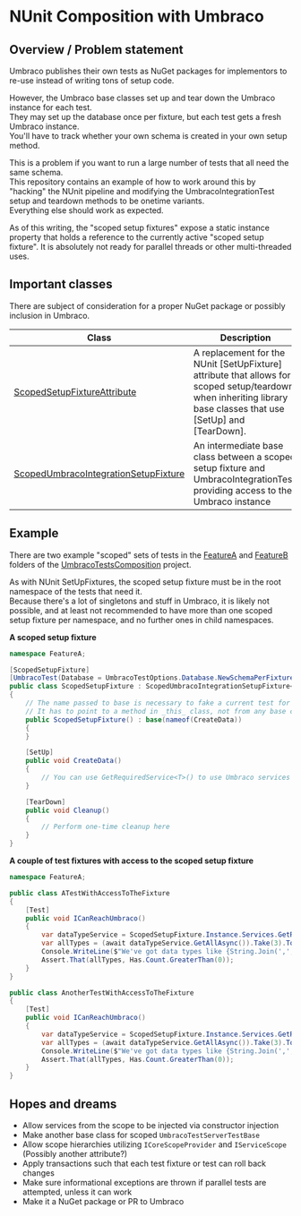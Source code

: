 # NUnit Composition with Umbraco

## Overview / Problem statement

Umbraco publishes their own tests as NuGet packages for implementors to re-use
instead of writing tons of setup code.

However, the Umbraco base classes set up and tear down the Umbraco instance for each test.  
They may set up the database once per fixture, but each test gets a fresh Umbraco instance.  
You'll have to track whether your own schema is created in your own setup method.

This is a problem if you want to run a large number of tests that all need the same schema.  
This repository contains an example of how to work around this by "hacking" the NUnit
pipeline and modifying the UmbracoIntegrationTest setup and teardown methods to be onetime variants.  
Everything else should work as expected.

As of this writing, the "scoped setup fixtures" expose a static instance property that holds
a reference to the currently active "scoped setup fixture". It is absolutely not ready for
parallel threads or other multi-threaded uses.

## Important classes

There are subject of consideration for a proper NuGet package or possibly inclusion in Umbraco.

| Class | Description | Dependencies |
| --- | --- | --- |
| [ScopedSetupFixtureAttribute](./NUnitComposition/Extensions/ScopedSetupFixtureAttribute.cs) | A replacement for the NUnit [SetUpFixture] attribute that allows for scoped setup/teardown when inheriting library base classes that use [SetUp] and [TearDown]. | Possible to use with NUnit alone |
| [ScopedUmbracoIntegrationSetupFixture](./UmbracoTestsComposition/Common/ScopedUmbracoIntegrationSetupFixture.cs) | An intermediate base class between a scoped setup fixture and UmbracoIntegrationTest, providing access to the Umbraco instance | Dependent on UmbracoIntegrationTests |

## Example

There are two example "scoped" sets of tests in the [FeatureA](./UmbracoTestsComposition/FeatureA) and [FeatureB](./UmbracoTestsComposition/FeatureB) folders of the [UmbracoTestsComposition](./UmbracoTestsComposition) project.

As with NUnit SetUpFixtures, the scoped setup fixture must be in the root namespace of the tests that need it.  
Because there's a lot of singletons and stuff in Umbraco, it is likely not possible, and at least not recommended
to have more than one scoped setup fixture per namespace, and no further ones in child namespaces.

**A scoped setup fixture**

```csharp
namespace FeatureA;

[ScopedSetupFixture]
[UmbracoTest(Database = UmbracoTestOptions.Database.NewSchemaPerFixture)]
public class ScopedSetupFixture : ScopedUmbracoIntegrationSetupFixture<MyScopedSetupFixture>
{
    // The name passed to base is necessary to fake a current test for Umbraco's base classes to find the UmbracoTest attribute.
    // It has to point to a method in _this_ class, not from any base class.
    public ScopedSetupFixture() : base(nameof(CreateData))
    {
    }

    [SetUp]
    public void CreateData()
    {
        // You can use GetRequiredService<T>() to use Umbraco services here
    }

    [TearDown]
    public void Cleanup()
    {
        // Perform one-time cleanup here
    }
}
```

**A couple of test fixtures with access to the scoped setup fixture**

```csharp
namespace FeatureA;

public class ATestWithAccessToTheFixture
{
    [Test]
    public void ICanReachUmbraco()
    {
        var dataTypeService = ScopedSetupFixture.Instance.Services.GetRequiredService<IDataTypeService>();
        var allTypes = (await dataTypeService.GetAllAsync()).Take(3).ToList();
        Console.WriteLine($"We've got data types like {String.Join(',', allTypes.Select(x => x.Name))}...");
        Assert.That(allTypes, Has.Count.GreaterThan(0));
    }
}

public class AnotherTestWithAccessToTheFixture
{
    [Test]
    public void ICanReachUmbraco()
    {
        var dataTypeService = ScopedSetupFixture.Instance.Services.GetRequiredService<IDataTypeService>();
        var allTypes = (await dataTypeService.GetAllAsync()).Take(3).ToList();
        Console.WriteLine($"We've got data types like {String.Join(',', allTypes.Select(x => x.Name))}...");
        Assert.That(allTypes, Has.Count.GreaterThan(0));
    }
}
```

## Hopes and dreams

- Allow services from the scope to be injected via constructor injection
- Make another base class for scoped `UmbracoTestServerTestBase`
- Allow scope hierarchies utilizing `ICoreScopeProvider` and `IServiceScope` (Possibly another attribute?)
- Apply transactions such that each test fixture or test can roll back changes
- Make sure informational exceptions are thrown if parallel tests are attempted, unless it can work
- Make it a NuGet package or PR to Umbraco